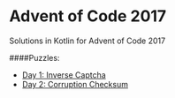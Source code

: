# Advent of Code 2017

Solutions in Kotlin for Advent of Code 2017

####Puzzles:
* [Day 1: Inverse Captcha](http://adventofcode.com/2017/day/1)
* [Day 2: Corruption Checksum](http://adventofcode.com/2017/day/2)